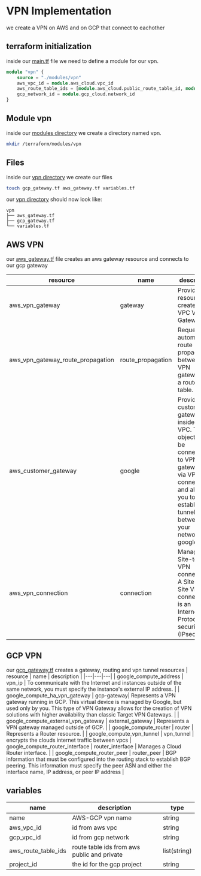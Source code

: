 VPN Implementation
==================
we create a VPN on AWS and on GCP that connect to eachother 

## terraform initialization
inside our [main.tf](../terraform/main.tf) file we need to define a module for our vpn.
```tf main.tf
module "vpn" {
    source = "./modules/vpn"
    aws_vpc_id = module.aws_cloud.vpc_id
    aws_route_table_ids = [module.aws_cloud.public_route_table_id, module.aws_cloud.private_route_table_id]
    gcp_network_id = module.gcp_cloud.network_id
}
```
## Module vpn

inside our [modules directory](../terraform/modules/) we create a directory named vpn.
```sh
mkdir /terraform/modules/vpn
```

## Files
inside our [vpn directory](../terraform/modules/vpn/) we create our files 

```sh 
touch gcp_gateway.tf aws_gateway.tf variables.tf
```
our [vpn directory](../terraform/modules/vpn/) should now look like:
```
vpn
├── aws_gateway.tf
├── gcp_gateway.tf
└── variables.tf
```
## AWS VPN
our [aws_gateway.tf](../terraform/modules/vpn/aws_gateway.tf) file creates an aws gateway resource and connects to our gcp gateway

| resource | name | description |
|---|---|---|
| aws_vpn_gateway | gateway | Provides a resource to create a VPC VPN Gateway. |
| aws_vpn_gateway_route_propagation | route_propagation | Requests automatic route propagation between a VPN gateway and a route table. |
|  aws_customer_gateway | google | Provides a customer gateway inside a VPC. These objects can be connected to VPN gateways via VPN connections, and allow you to establish tunnels between your network and google vpc. |
|  aws_vpn_connection | connection | Manages a Site-to-Site VPN connection. A Site-to-Site VPN connection is an Internet Protocol security (IPsec) |
## GCP VPN
our [gcp_gateway.tf](../terraform/modules/vpn/gcp_gateway.tf) creates a gateway, routing and vpn tunnel resources
| resource | name | description |
|---|---|---|
| google_compute_address | vpn_ip | To communicate with the Internet and instances outside of the same network, you must specify the instance's external IP address. |
| google_compute_ha_vpn_gateway | gcp-gateway| Represents a VPN gateway running in GCP. This virtual device is managed by Google, but used only by you. This type of VPN Gateway allows for the creation of VPN solutions with higher availability than classic Target VPN Gateways. |
| google_compute_external_vpn_gateway | external_gateway | Represents a VPN gateway managed outside of GCP. |
| google_compute_router | router | Represents a Router resource. |
| google_compute_vpn_tunnel | vpn_tunnel | encrypts the clouds internet traffic between vpcs |
google_compute_router_interface | router_interface | Manages a Cloud Router interface. | 
| google_compute_router_peer | router_peer | BGP information that must be configured into the routing stack to establish BGP peering. This information must specify the peer ASN and either the interface name, IP address, or peer IP address |
## variables
| name | description | type |
|---|---|---|
| name | AWS-GCP vpn name | string |
| aws_vpc_id | id from aws vpc | string |
| gcp_vpc_id | id from gcp network | string |
| aws_route_table_ids | route table ids from aws public and private | list(string) |
| project_id | the id for the gcp project | string |
